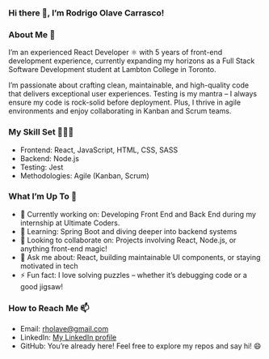 ### Hi there 👋, I’m Rodrigo Olave Carrasco!

### About Me 🚀
I’m an experienced React Developer ⚛️ with 5 years of front-end development experience, currently expanding my horizons as a Full Stack Software Development student at Lambton College in Toronto.

I’m passionate about crafting clean, maintainable, and high-quality code that delivers exceptional user experiences. Testing is my mantra – I always ensure my code is rock-solid before deployment. Plus, I thrive in agile environments and enjoy collaborating in Kanban and Scrum teams.

### My Skill Set 👨🏻‍💻
- Frontend: React, JavaScript, HTML, CSS, SASS
- Backend: Node.js
- Testing: Jest
- Methodologies: Agile (Kanban, Scrum)

### What I’m Up To 🌱
- 🔭 Currently working on: Developing Front End and Back End during my internship at Ultimate Coders.
- 🌱 Learning: Spring Boot and diving deeper into backend systems
- 👯 Looking to collaborate on: Projects involving React, Node.js, or anything front-end magic!
- 💬 Ask me about: React, building maintainable UI components, or staying motivated in tech
- ⚡ Fun fact: I love solving puzzles – whether it’s debugging code or a good jigsaw!

### How to Reach Me 📫
- Email: [rholave@gmail.com](rholave@gmail.com)
- LinkedIn: [My LinkedIn profile](https://www.linkedin.com/in/rolave/)
- GitHub: You’re already here! Feel free to explore my repos and say hi! 😄
